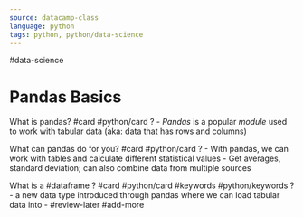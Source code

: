 ```yaml
---
source: datacamp-class
language: python
tags: python, python/data-science
---
```

#data-science


# Pandas Basics


What is pandas? #card #python/card 
?
	- *Pandas* is a popular *module* used to work with tabular data (aka: data that has rows and columns)
<!--SR:!2022-08-19,1,210-->


What can pandas do for you? #card #python/card 
?
	- With pandas, we can work with tables and calculate different statistical values
		- Get averages, standard deviation; can also combine data from multiple sources
<!--SR:!2022-08-19,1,226-->


What is a #dataframe ? #card #python/card  #keywords #python/keywords
?
	- a new data type introduced through pandas where we can load tabular data into
	- #review-later #add-more
<!--SR:!2022-08-19,1,226-->



